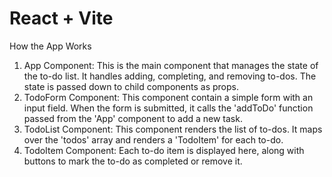 # React + Vite

How the App Works

1. App Component: This is the main component that manages the state of the to-do list.
   It handles adding, completing, and removing to-dos. The state is passed down to child components as props.
2. TodoForm Component: This component contain a simple form with an input field. When
   the form is submitted, it calls the 'addToDo' function passed from the 'App' component to add a new task.
3. TodoList Component: This component renders the list of to-dos. It maps over the 
   'todos' array and renders a 'TodoItem' for each to-do.
4. TodoItem Component: Each to-do item is displayed here, along with buttons to mark
   the to-do as completed or remove it.